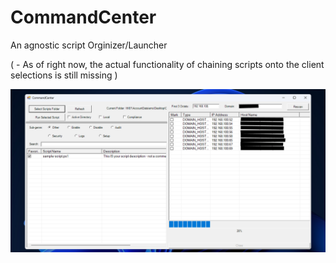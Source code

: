 # CommandCenter
An agnostic script Orginizer/Launcher

( - As of right now, the actual functionality of chaining scripts onto the client selections is still missing )

<img src='example.png' alt='example image' align='center'/>
